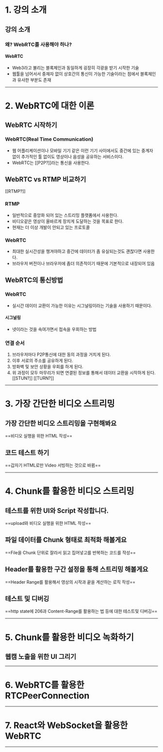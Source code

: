 # 1. 강의 소개
## 강의 소개
### 왜? WebRTC를 사용해야 하나?
#### WebRTC
- Web3라고 불리는 블록체인과 동일하게 굉장히 각광을 받기 시작한 기술
- 웹툴을 넘어서서 중재자 없이 상호간의 통신이 가능한 기술이라는 점에서 블록체인과 유사한 부분도 존재
****
# 2. WebRTC에 대한 이론
## WebRTC 시작하기
### WebRTC(Real Time Communication)
- 웹 어플리케이션이나 모바일 기기 같은 이런 기기 사이에서도 중간에 있는 중계자 없이 추가적인 툴 없이도 영상이나 음성을 공유하는 서비스이다.
- WebRTC는 [[P2P?]]라는 통신을 사용한다.
## WebRTC vs RTMP 비교하기
[[RTMP?]]
### RTMP
- 일반적으로 중앙화 되어 있는 스트리밍 플랫폼에서 사용한다.
- 비디오같은 영상이 올바르게 장치게 도달하는 것을 목표로 한다.
- 현재는 더 이상 개발이 안되고 있는 프로토콜
### WebRTC
- 최대한 실시간성을 챙겨야하고 중간에 데이터가 좀 유실되는것도 괜찮다면 사용한다.
- 브라우저 버전이나 브라우저에 좀더 의존적이기 때문에 기본적으로 내장되어 있음
## WebRTC의 통신방법
### WebRTC
- 실시간 데이터 교환이 가능한 이유는 시그널링이라는 기술을 사용하기 때문이다.
#### 시그널링
- 넷이라는 것을 속여가면서 접속을 우회하는 방법
### 연결 순서
1. 브라우저마다 P2P통신에 대한 동의 과정을 거치게 된다.
2. 이후 서로의 주소를 공유하게 된다.
3. 방화벽 및 보안 상황을 우회를 하게 된다.
4. 위 과정이 모두 마무리가 되면 연결된 정보를 통해서 데이터 교환을 시작하게 된다.
[[STUN?]] [[TURN?]]

****
# 3. 가장 간단한 비디오 스트리밍
## 가장 간단한 비디오 스트리밍을 구현해봐요
==비디오 실행을 위한 HTML 작성==
## 코드 테스트 하기
==갑자기 HTML로만 Video 서빙하는 것으로 바뀜==
****
# 4. Chunk를 활용한 비디오 스트리밍
## 테스트를 위한 UI와 Script 작성합니다.
==upload와 비디오 실행을 위한 HTML 작성==
## 파일 데이터를 Chunk 형태로 최적화 해볼게요
==File을 Chunk 단위로 잘라서 읽고 집어넣고를 반복하는 코드를 작성==
## Header를 활용한 구간 설정을 통해 스트리밍 해볼게요
==Header Range를 활용해서 영상의 시작과 끝을 계산하는 로직 작성==
## 테스트 및 디버깅
==http state에 206과 Content-Range를 활용하는 법 등에 대한 테스트및 디버깅==
****
# 5. Chunk를 활용한 비디오 녹화하기
## 웹캠 노출을 위한 UI 그리기

****
# 6. WebRTC를 활용한 RTCPeerConnection

****
# 7. React와 WebSocket을 활용한 WebRTC

****